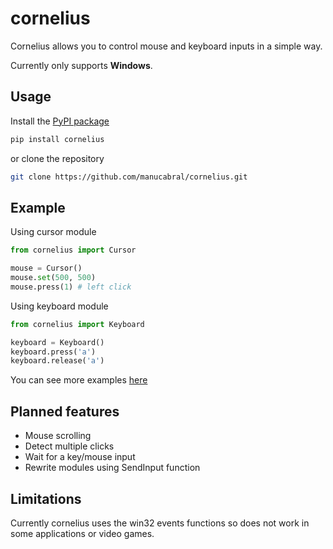 # cornelius
Cornelius allows you to control mouse and keyboard inputs in a simple way.

Currently only supports **Windows**.

## Usage
Install the [PyPI package](https://pypi.org/project/cornelius/)
```bash
pip install cornelius
```
or clone the repository
```bash
git clone https://github.com/manucabral/cornelius.git
```

## Example
Using cursor module
```py
from cornelius import Cursor

mouse = Cursor()
mouse.set(500, 500)
mouse.press(1) # left click
```
Using keyboard module
```py
from cornelius import Keyboard

keyboard = Keyboard()
keyboard.press('a')
keyboard.release('a')
```

You can see more examples [here](https://github.com/manucabral/cornelius/tree/main/examples)

## Planned features
- Mouse scrolling
- Detect multiple clicks
- Wait for a key/mouse input
- Rewrite modules using SendInput function

## Limitations
Currently cornelius uses the win32 events functions so does not work in some applications or video games.
